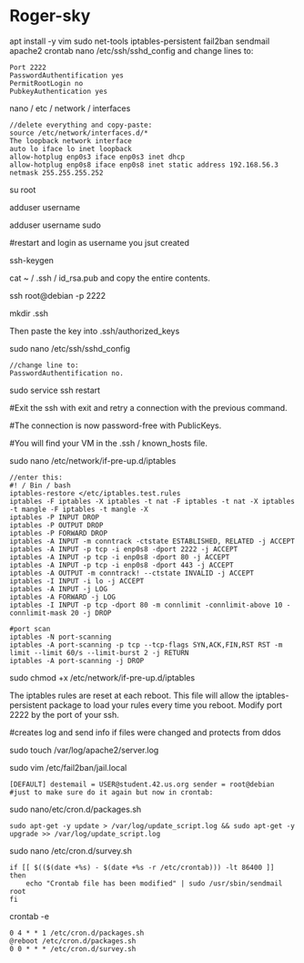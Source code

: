 # Roger-sky


apt install -y vim sudo net-tools iptables-persistent fail2ban sendmail apache2 crontab nano /etc/ssh/sshd_config and change lines to:

    Port 2222
    PasswordAuthentification yes
    PermitRootLogin no
    PubkeyAuthentication yes
    
nano / etc / network / interfaces

	//delete everything and copy-paste:
	source /etc/network/interfaces.d/*
	The loopback network interface
	auto lo iface lo inet loopback
	allow-hotplug enp0s3 iface enp0s3 inet dhcp
	allow-hotplug enp0s8 iface enp0s8 inet static address 192.168.56.3 netmask 255.255.255.252

su root

adduser username

adduser username sudo

#restart and login as username you jsut created

ssh-keygen

cat ~ / .ssh / id_rsa.pub and copy the entire contents.

ssh root@debian -p 2222

mkdir .ssh

Then paste the key into .ssh/authorized_keys

sudo nano /etc/ssh/sshd_config

	//change line to:
	PasswordAuthentification no.
	
sudo service ssh restart

#Exit the ssh with exit and retry a connection with the previous command.

#The connection is now password-free with PublicKeys.

#You will find your VM in the .ssh / known_hosts file.

sudo nano /etc/network/if-pre-up.d/iptables

	//enter this:
	#! / Bin / bash
	iptables-restore </etc/iptables.test.rules
	iptables -F iptables -X iptables -t nat -F iptables -t nat -X iptables -t mangle -F iptables -t mangle -X
	iptables -P INPUT DROP
	iptables -P OUTPUT DROP
	iptables -P FORWARD DROP
	iptables -A INPUT -m conntrack -ctstate ESTABLISHED, RELATED -j ACCEPT
	iptables -A INPUT -p tcp -i enp0s8 -dport 2222 -j ACCEPT
	iptables -A INPUT -p tcp -i enp0s8 -dport 80 -j ACCEPT
	iptables -A INPUT -p tcp -i enp0s8 -dport 443 -j ACCEPT
	iptables -A OUTPUT -m conntrack! --ctstate INVALID -j ACCEPT
	iptables -I INPUT -i lo -j ACCEPT
	iptables -A INPUT -j LOG
	iptables -A FORWARD -j LOG
	iptables -I INPUT -p tcp -dport 80 -m connlimit -connlimit-above 10 -connlimit-mask 20 -j DROP

	#port scan
	iptables -N port-scanning
	iptables -A port-scanning -p tcp --tcp-flags SYN,ACK,FIN,RST RST -m limit --limit 60/s --limit-burst 2 -j RETURN
	iptables -A port-scanning -j DROP
	
sudo chmod +x /etc/network/if-pre-up.d/iptables

The iptables rules are reset at each reboot. This file will allow the iptables-persistent package to load your rules every time you reboot. Modify port 2222 by the port of your ssh.

#creates log and send info if files were changed and protects from ddos

sudo touch /var/log/apache2/server.log

sudo vim /etc/fail2ban/jail.local

	[DEFAULT] destemail = USER@student.42.us.org sender = root@debian
	#just to make sure do it again but now in crontab:

sudo nano/etc/cron.d/packages.sh

	sudo apt-get -y update > /var/log/update_script.log && sudo apt-get -y upgrade >> /var/log/update_script.log
sudo nano /etc/cron.d/survey.sh

	if [[ $(($(date +%s) - $(date +%s -r /etc/crontab))) -lt 86400 ]]
	then
		echo "Crontab file has been modified" | sudo /usr/sbin/sendmail root
	fi
crontab -e

	0 4 * * 1 /etc/cron.d/packages.sh
	@reboot /etc/cron.d/packages.sh
	0 0 * * * /etc/cron.d/survey.sh
